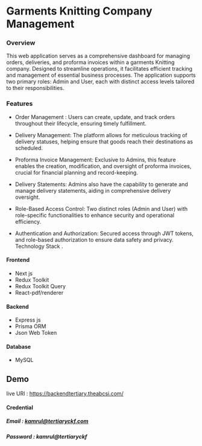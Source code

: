 
# Garments Knitting Company Management

### Overview
This web application serves as a comprehensive dashboard for managing orders, deliveries, and proforma invoices within a garments Knitting company. Designed to streamline operations, it facilitates efficient tracking and management of essential business processes. The application supports two primary roles: Admin and User, each with distinct access levels tailored to their responsibilities.

### Features
* Order Management :  Users can create, update, and track orders throughout their lifecycle, ensuring timely fulfillment.

* Delivery Management:  The platform allows for meticulous tracking of delivery statuses, helping ensure that goods reach their destinations as scheduled.
* Proforma Invoice Management:  Exclusive to Admins, this feature enables the creation, modification, and oversight of proforma invoices, crucial for financial planning and record-keeping.
* Delivery Statements: Admins also have the capability to generate and manage delivery statements, aiding in comprehensive delivery oversight.
* Role-Based Access Control: Two distinct roles (Admin and User) with role-specific functionalities to enhance security and operational efficiency.
* Authentication and Authorization: Secured access through JWT tokens, and role-based authorization to ensure data safety and privacy. Technology Stack .

#### Frontend
 * Next js
 * Redux Toolkit
 * Redux Toolkit Query 
 * React-pdf/renderer

 #### Backend
 * Express js
 * Prisma ORM
 * Json Web Token 

 #### Database
* MySQL

## Demo

live URl : https://backendtertiary.theabcsi.com/
#### Credential
##### Email : kamrul@tertiaryckf.com 
##### Password : kamrul@tertiaryckf
